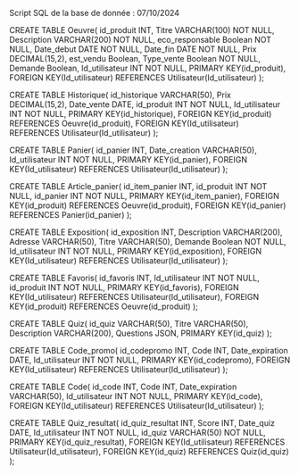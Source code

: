 Script SQL de la base de donnée : 07/10/2024

CREATE TABLE Oeuvre(
   id_produit INT,
   Titre VARCHAR(100) NOT NULL,
   Description VARCHAR(200) NOT NULL,
   eco_responsable Boolean NOT NULL,
   Date_debut DATE NOT NULL,
   Date_fin DATE NOT NULL,
   Prix DECIMAL(15,2),
   est_vendu Boolean,
   Type_vente Boolean NOT NULL,
   Demande Boolean,
   Id_utilisateur INT NOT NULL,
   PRIMARY KEY(id_produit),
   FOREIGN KEY(Id_utilisateur) REFERENCES Utilisateur(Id_utilisateur)
);

CREATE TABLE Historique(
   id_historique VARCHAR(50),
   Prix DECIMAL(15,2),
   Date_vente DATE,
   id_produit INT NOT NULL,
   Id_utilisateur INT NOT NULL,
   PRIMARY KEY(id_historique),
   FOREIGN KEY(id_produit) REFERENCES Oeuvre(id_produit),
   FOREIGN KEY(Id_utilisateur) REFERENCES Utilisateur(Id_utilisateur)
);

CREATE TABLE Panier(
   id_panier INT,
   Date_creation VARCHAR(50),
   Id_utilisateur INT NOT NULL,
   PRIMARY KEY(id_panier),
   FOREIGN KEY(Id_utilisateur) REFERENCES Utilisateur(Id_utilisateur)
);

CREATE TABLE Article_panier(
   id_item_panier INT,
   id_produit INT NOT NULL,
   id_panier INT NOT NULL,
   PRIMARY KEY(id_item_panier),
   FOREIGN KEY(id_produit) REFERENCES Oeuvre(id_produit),
   FOREIGN KEY(id_panier) REFERENCES Panier(id_panier)
);

CREATE TABLE Exposition(
   id_exposition INT,
   Description VARCHAR(200),
   Adresse VARCHAR(50),
   Titre VARCHAR(50),
   Demande Boolean NOT NULL,
   Id_utilisateur INT NOT NULL,
   PRIMARY KEY(id_exposition),
   FOREIGN KEY(Id_utilisateur) REFERENCES Utilisateur(Id_utilisateur)
);

CREATE TABLE Favoris(
   id_favoris INT,
   Id_utilisateur INT NOT NULL,
   id_produit INT NOT NULL,
   PRIMARY KEY(id_favoris),
   FOREIGN KEY(Id_utilisateur) REFERENCES Utilisateur(Id_utilisateur),
   FOREIGN KEY(id_produit) REFERENCES Oeuvre(id_produit)
);

CREATE TABLE Quiz(
   id_quiz VARCHAR(50),
   Titre VARCHAR(50),
   Description VARCHAR(200),
   Questions JSON,
   PRIMARY KEY(id_quiz)
);

CREATE TABLE Code_promo(
   id_codepromo INT,
   Code INT,
   Date_expiration DATE,
   Id_utilisateur INT NOT NULL,
   PRIMARY KEY(id_codepromo),
   FOREIGN KEY(Id_utilisateur) REFERENCES Utilisateur(Id_utilisateur)
);

CREATE TABLE Code(
   id_code INT,
   Code INT,
   Date_expiration VARCHAR(50),
   Id_utilisateur INT NOT NULL,
   PRIMARY KEY(id_code),
   FOREIGN KEY(Id_utilisateur) REFERENCES Utilisateur(Id_utilisateur)
);

CREATE TABLE Quiz_resultat(
   id_quiz_resultat INT,
   Score INT,
   Date_quiz DATE,
   Id_utilisateur INT NOT NULL,
   id_quiz VARCHAR(50) NOT NULL,
   PRIMARY KEY(id_quiz_resultat),
   FOREIGN KEY(Id_utilisateur) REFERENCES Utilisateur(Id_utilisateur),
   FOREIGN KEY(id_quiz) REFERENCES Quiz(id_quiz)
);